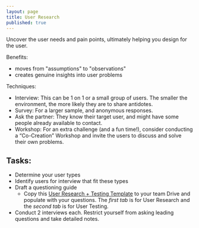 ```yaml
---
layout: page
title: User Research
published: true
---
```


Uncover the user needs and pain points, ultimately helping you design for the user.

Benefits:
  * moves from "assumptions" to "observations"
  * creates genuine insights into user problems

Techniques:
  * Interview: This can be 1 on 1 or a small group of users. The smaller the environment, the more likely they are to share antidotes.
  * Survey: For a larger sample, and anonymous responses.
  * Ask the partner: They know their target user, and might have some people already available to contact.
  * Workshop: For an extra challenge (and a fun time!), consider conducting a “Co-Creation” Workshop and invite the users to discuss and solve their own problems.

## Tasks:
  * Determine your user types
  * Identify users for interview that fit these types
  * Draft a questioning guide
    * Copy this [User Research + Testing Template](https://docs.google.com/spreadsheets/d/1gKQyrXQKgv_zLd7S20WOh8IB6I9i2WX_XkQ5Kq0MYDk/edit?usp=sharing) to your team Drive and populate with your questions. The *first tab* is for User Research and the *second tab* is for User Testing.
  * Conduct 2 interviews each. Restrict yourself from asking leading questions and take detailed notes.
